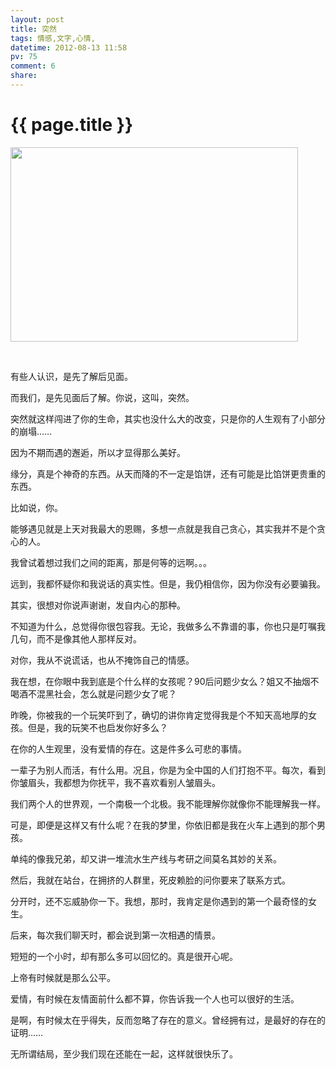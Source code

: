 ```yaml
---
layout: post
title: 突然
tags: 情感,文字,心情,
datetime: 2012-08-13 11:58
pv: 75
comment: 6
share: 
---
```


{{ page.title }}
================

 <p><img src="/hi/images/a8773912b31bb051e3b669b0367adab44bede09c.jpg"                                 width="460" height="311" /></p><p>&nbsp;</p><p>有些人认识，是先了解后见面。</p><p>而我们，是先见面后了解。你说，这叫，突然。</p><p>突然就这样闯进了你的生命，其实也没什么大的改变，只是你的人生观有了小部分的崩塌……</p><p>因为不期而遇的邂逅，所以才显得那么美好。</p><p>缘分，真是个神奇的东西。从天而降的不一定是馅饼，还有可能是比馅饼更贵重的东西。</p><p>比如说，你。</p><p>能够遇见就是上天对我最大的恩赐，多想一点就是我自己贪心，其实我并不是个贪心的人。</p><p>我曾试着想过我们之间的距离，那是何等的远啊。。。</p><p>远到，我都怀疑你和我说话的真实性。但是，我仍相信你，因为你没有必要骗我。</p><p>其实，很想对你说声谢谢，发自内心的那种。</p><p>不知道为什么，总觉得你很包容我。无论，我做多么不靠谱的事，你也只是叮嘱我几句，而不是像其他人那样反对。</p><p>对你，我从不说谎话，也从不掩饰自己的情感。</p><p>我在想，在你眼中我到底是个什么样的女孩呢？90后问题少女么？姐又不抽烟不喝酒不混黑社会，怎么就是问题少女了呢？</p><p>昨晚，你被我的一个玩笑吓到了，确切的讲你肯定觉得我是个不知天高地厚的女孩。但是，我的玩笑不也启发你好多么？</p><p>在你的人生观里，没有爱情的存在。这是件多么可悲的事情。</p><p>一辈子为别人而活，有什么用。况且，你是为全中国的人们打抱不平。每次，看到你皱眉头，我都想为你抚平，我不喜欢看别人皱眉头。</p><p>我们两个人的世界观，一个南极一个北极。我不能理解你就像你不能理解我一样。</p><p>可是，即便是这样又有什么呢？在我的梦里，你依旧都是我在火车上遇到的那个男孩。</p><p>单纯的像我兄弟，却又讲一堆流水生产线与考研之间莫名其妙的关系。</p><p>然后，我就在站台，在拥挤的人群里，死皮赖脸的问你要来了联系方式。</p><p>分开时，还不忘威胁你一下。我想，那时，我肯定是你遇到的第一个最奇怪的女生。</p><p>后来，每次我们聊天时，都会说到第一次相遇的情景。</p><p>短短的一个小时，却有那么多可以回忆的。真是很开心呢。</p><p>上帝有时候就是那么公平。</p><p>爱情，有时候在友情面前什么都不算，你告诉我一个人也可以很好的生活。</p><p>是啊，有时候太在乎得失，反而忽略了存在的意义。曾经拥有过，是最好的存在的证明……</p><p>无所谓结局，至少我们现在还能在一起，这样就很快乐了。</p><p>&nbsp;</p><p>&nbsp;</p><p>&nbsp;</p><p>&nbsp;</p> 

